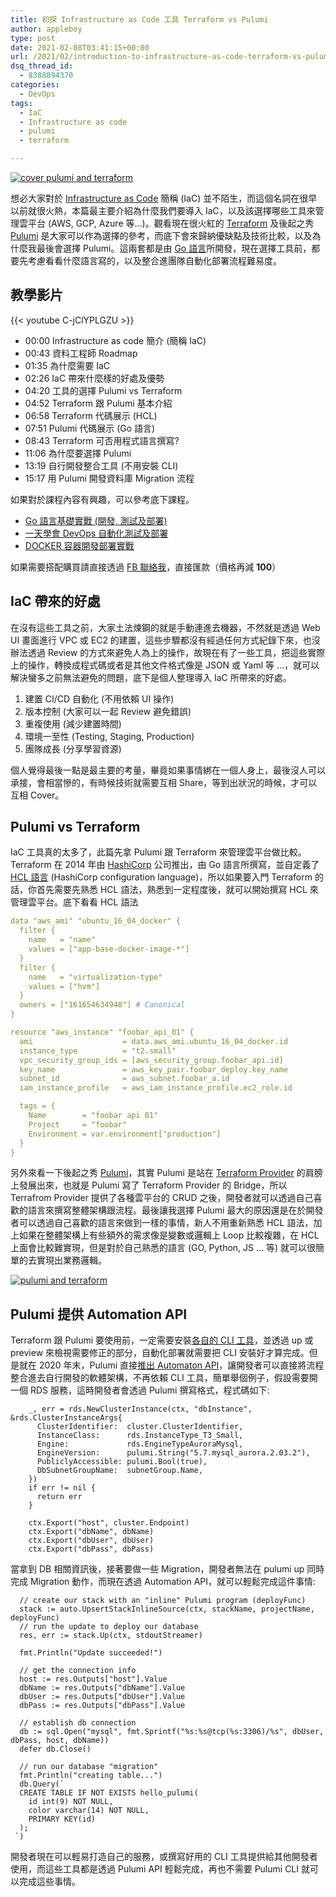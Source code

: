 ```yaml
---
title: 初探 Infrastructure as Code 工具 Terraform vs Pulumi
author: appleboy
type: post
date: 2021-02-08T03:41:15+00:00
url: /2021/02/introduction-to-infrastructure-as-code-terraform-vs-pulumi/
dsq_thread_id:
  - 8388894370
categories:
  - DevOps
tags:
  - IaC
  - Infrastructure as code
  - pulumi
  - terraform

---
```

[![cover pulumi and terraform][1]][2]

想必大家對於 [Infrastructure as Code][3] 簡稱 (IaC) 並不陌生，而這個名詞在很早以前就很火熱，本篇最主要介紹為什麼我們要導入 IaC，以及該選擇哪些工具來管理雲平台 (AWS, GCP, Azure 等...)。觀看現在很火紅的 [Terraform][4] 及後起之秀 [Pulumi][5] 是大家可以作為選擇的參考，而底下會來歸納優缺點及技術比較，以及為什麼我最後會選擇 Pulumi。這兩套都是由 [Go 語言][6]所開發，現在選擇工具前，都要先考慮看看什麼語言寫的，以及整合進團隊自動化部署流程難易度。

<!--more-->

## 教學影片

{{< youtube C-jClYPLGZU >}}

  * 00:00 Infrastructure as code 簡介 (簡稱 IaC)
  * 00:43 資料工程師 Roadmap
  * 01:35 為什麼需要 IaC
  * 02:26 IaC 帶來什麼樣的好處及優勢
  * 04:20 工具的選擇 Pulumi vs Terraform
  * 04:52 Terraform 跟 Pulumi 基本介紹
  * 06:58 Terraform 代碼展示 (HCL)
  * 07:51 Pulumi 代碼展示 (Go 語言)
  * 08:43 Terraform 可否用程式語言撰寫?
  * 11:06 為什麼要選擇 Pulumi
  * 13:19 自行開發整合工具 (不用安裝 CLI)
  * 15:17 用 Pulumi 開發資料庫 Migration 流程

如果對於課程內容有興趣，可以參考底下課程。

  * [Go 語言基礎實戰 (開發, 測試及部署)][7]
  * [一天學會 DevOps 自動化測試及部署][8]
  * [DOCKER 容器開發部署實戰][9]

如果需要搭配購買請直接透過 [FB 聯絡我][10]，直接匯款（價格再減 **100**）

## IaC 帶來的好處

在沒有這些工具之前，大家土法煉鋼的就是手動連進去機器，不然就是透過 Web UI 畫面進行 VPC 或 EC2 的建置，這些步驟都沒有經過任何方式紀錄下來，也沒辦法透過 Review 的方式來避免人為上的操作，故現在有了一些工具，把這些實際上的操作，轉換成程式碼或者是其他文件格式像是 JSON 或 Yaml 等 ...，就可以解決蠻多之前無法避免的問題，底下是個人整理導入 IaC 所帶來的好處。

  1. 建置 CI/CD 自動化 (不用依賴 UI 操作)
  2. 版本控制 (大家可以一起 Review 避免錯誤)
  3. 重複使用 (減少建置時間)
  4. 環境一至性 (Testing, Staging, Production)
  5. 團隊成長 (分享學習資源)

個人覺得最後一點是最主要的考量，畢竟如果事情綁在一個人身上，最後沒人可以承接，會相當慘的，有時候技術就需要互相 Share，等到出狀況的時候，才可以互相 Cover。

## Pulumi vs Terraform

IaC 工具真的太多了，此篇先拿 Pulumi 跟 Terraform 來管理雲平台做比較。Terraform 在 2014 年由 [HashiCorp][11] 公司推出，由 Go 語言所撰寫，並自定義了 [HCL 語言][12] (HashiCorp configuration language)，所以如果要入門 Terraform 的話，你首先需要先熟悉 HCL 語法，熟悉到一定程度後，就可以開始撰寫 HCL 來管理雲平台。底下看看 HCL 語法

```yaml
data "aws_ami" "ubuntu_16_04_docker" {
  filter {
    name   = "name"
    values = ["app-base-docker-image-*"]
  }
  filter {
    name   = "virtualization-type"
    values = ["hvm"]
  }
  owners = ["161654634948"] # Canonical
}

resource "aws_instance" "foobar_api_01" {
  ami                    = data.aws_ami.ubuntu_16_04_docker.id
  instance_type          = "t2.small"
  vpc_security_group_ids = [aws_security_group.foobar_api.id]
  key_name               = aws_key_pair.foobar_deploy.key_name
  subnet_id              = aws_subnet.foobar_a.id
  iam_instance_profile   = aws_iam_instance_profile.ec2_role.id

  tags = {
    Name        = "foobar api 01"
    Project     = "foobar"
    Environment = var.environment["production"]
  }
}
```

另外來看一下後起之秀 [Pulumi][5]，其實 Pulumi 是站在 [Terraform Provider][13] 的肩膀上發展出來，也就是 Pulumi 寫了 Terraform Provider 的 Bridge，所以 Terrafrom Provider 提供了各種雲平台的 CRUD 之後，開發者就可以透過自己喜歡的語言來撰寫整體架構跟流程。最後讓我選擇 Pulumi 最大的原因還是在於開發者可以透過自己喜歡的語言來做到一樣的事情，新人不用重新熟悉 HCL 語法，加上如果在整體架構上有些額外的需求像是變數或邏輯上 Loop 比較複雜，在 HCL 上面會比較難實現，但是對於自己熟悉的語言 (GO, Python, JS ... 等) 就可以很簡單的去實現出業務邏輯。

[![pulumi and terraform][14]][14]

## Pulumi 提供 Automation API

Terraform 跟 Pulumi 要使用前，一定需要安裝[各自的 CLI 工具][15]，並透過 up 或 preview 來檢視需要修正的部分，自動化部署就需要把 CLI 安裝好才算完成。但是就在 2020 年末，Pulumi 直接[推出 Automaton API][16]，讓開發者可以直接將流程整合進去自行開發的軟體架構，不再依賴 CLI 工具，簡單舉個例子，假設需要開一個 RDS 服務，這時開發者會透過 Pulumi 撰寫格式，程式碼如下:

```go=
    _, err = rds.NewClusterInstance(ctx, "dbInstance", &rds.ClusterInstanceArgs{
      ClusterIdentifier:  cluster.ClusterIdentifier,
      InstanceClass:      rds.InstanceType_T3_Small,
      Engine:             rds.EngineTypeAuroraMysql,
      EngineVersion:      pulumi.String("5.7.mysql_aurora.2.03.2"),
      PubliclyAccessible: pulumi.Bool(true),
      DbSubnetGroupName:  subnetGroup.Name,
    })
    if err != nil {
      return err
    }

    ctx.Export("host", cluster.Endpoint)
    ctx.Export("dbName", dbName)
    ctx.Export("dbUser", dbUser)
    ctx.Export("dbPass", dbPass)

```

當拿到 DB 相關資訊後，接著要做一些 Migration，開發者無法在 pulumi up 同時完成 Migration 動作，而現在透過 Automation API，就可以輕鬆完成這件事情:

```go=
  // create our stack with an "inline" Pulumi program (deployFunc)
  stack := auto.UpsertStackInlineSource(ctx, stackName, projectName, deployFunc)
  // run the update to deploy our database
  res, err := stack.Up(ctx, stdoutStreamer)

  fmt.Println("Update succeeded!")

  // get the connection info
  host := res.Outputs["host"].Value
  dbName := res.Outputs["dbName"].Value
  dbUser := res.Outputs["dbUser"].Value
  dbPass := res.Outputs["dbPass"].Value

  // establish db connection
  db := sql.Open("mysql", fmt.Sprintf("%s:%s@tcp(%s:3306)/%s", dbUser, dbPass, host, dbName))
  defer db.Close()

  // run our database "migration"
  fmt.Println("creating table...")
  db.Query(`
  CREATE TABLE IF NOT EXISTS hello_pulumi(
    id int(9) NOT NULL,
    color varchar(14) NOT NULL,
    PRIMARY KEY(id)
  );
 `)

```

開發者現在可以輕易打造自己的服務，或撰寫好用的 CLI 工具提供給其他開發者使用，而這些工具都是透過 Pulumi API 輕鬆完成，再也不需要 Pulumi CLI 就可以完成這些事情。

 [1]: https://lh3.googleusercontent.com/pw/ACtC-3fJUweEGX-VoiJgesBpEaNM-N0ozaNkTrcCvzRxPCL22RzhuZNaA1fXVi0Gy_aNIAhP0mHlUHzV89DV9cr4Lwcmd6JTZ5ISTTzOvzyuLSOxraPtYK3lMDpcR1bKXv1dwLw5oApcmFwKhijmRi12fAiNkQ=w1228-h741-no?authuser=0 "cover pulumi and terraform"
 [2]: https://lh3.googleusercontent.com/4DRj7S_2u3Tw8P-_p0FOQ_RH25eDbx_Edasx9h52-1ouo-GGL31CuiLa2EcbPyu8uEkf5GTw45_4bfzO3IFCfDwBZol7D69mX1KP3EHAOFoNT1nKyUpdpmSUyTC8Y49ej02OEteWWLU=w1920-h1080 "cover pulumi and terraform"
 [3]: https://en.wikipedia.org/wiki/Infrastructure_as_code
 [4]: https://www.terraform.io/
 [5]: https://www.pulumi.com/
 [6]: https://golang.org/
 [7]: https://www.udemy.com/course/golang-fight/?couponCode=202101
 [8]: https://www.udemy.com/course/devops-oneday/?couponCode=202101
 [9]: https://www.udemy.com/course/docker-practice/?couponCode=202101
 [10]: http://facebook.com/appleboy46
 [11]: https://www.hashicorp.com/
 [12]: https://github.com/hashicorp/hcl
 [13]: https://www.terraform.io/docs/providers/index.html
 [14]: https://lh3.googleusercontent.com/kjQQMbSXbZeWjfRgiv4mF5XyIt0uFC9Xod0wfv_L2Cg9QEYR3wkEgPbn1ZhPj45CcKbs2P5-X01QsN_MvpyCLcKOsxNo4hiesTW-C7tY8t8ZJF1ju9aeqivmf9bJHUB5yLOAbxYHlZ4=w1920-h1080 "pulumi and terraform"
 [15]: https://www.pulumi.com/docs/reference/cli/
 [16]: https://www.pulumi.com/blog/automation-api/
